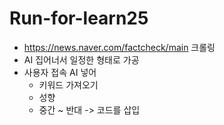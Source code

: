 # Run-for-learn25
- https://news.naver.com/factcheck/main
   크롤링
- AI 집어너서 일정한 형태로 가공
- 사용자 접속 AI 넣어
  - 키워드 가져오기
  - 성향
  - 중간 ~ 반대 -> 코드를 삽입
